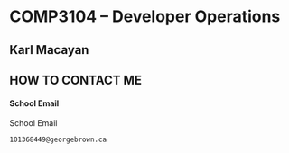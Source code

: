 # COMP3104 – Developer Operations

<h2>Karl Macayan<h2>

## HOW TO CONTACT ME

#### School Email
School Email

```bash
101368449@georgebrown.ca
```